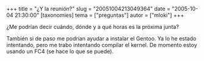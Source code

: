 +++
title = "¿Y la reunión?"
slug = "20051004213049364"
date = "2005-10-04 21:30:00"
[taxonomies]
tema = ["preguntas"]
autor = ["mloki"]
+++

¿Me podrían decir cuándo, dónde y a qué horas es la próxima junta?

También si de paso me podrían ayudar a instalar el Gentoo. Ya lo he
estado intentando, pero me trabo intentando compilar el kernel. De
momento estoy usando un FC4 (se hace lo que se puede).

